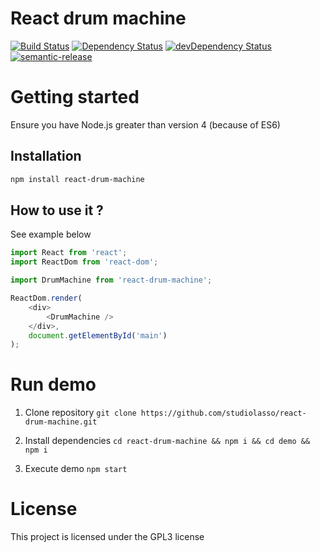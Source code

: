 # React drum machine

[![Build Status](https://travis-ci.org/StudioLasso/react-drum-machine.svg?branch=master)](https://travis-ci.org/StudioLasso/react-drum-machine)
[![Dependency Status](https://david-dm.org/studiolasso/Drumkit.svg)](https://david-dm.org/studiolasso/react-drum-machine)
[![devDependency Status](https://david-dm.org/studiolasso/social-music-studio/dev-status.svg)](https://david-dm.org/studiolasso/react-drum-machine#info=devDependencies)
[![semantic-release](https://img.shields.io/badge/%20%20%F0%9F%93%A6%F0%9F%9A%80-semantic--release-e10079.svg?style=flat-square)](https://github.com/semantic-release/semantic-release)

# Getting started

Ensure you have Node.js greater than version 4 (because of ES6)

## Installation

```bash
npm install react-drum-machine
```

## How to use it ?

See example below

```javascript
import React from 'react';
import ReactDom from 'react-dom';

import DrumMachine from 'react-drum-machine';

ReactDom.render(
	<div>
		<DrumMachine />
	</div>,
	document.getElementById('main')
);
```

# Run demo

1. Clone repository `git clone https://github.com/studiolasso/react-drum-machine.git`

2. Install dependencies `cd react-drum-machine && npm i && cd demo && npm i`

3. Execute demo `npm start`

# License

This project is licensed under the GPL3 license